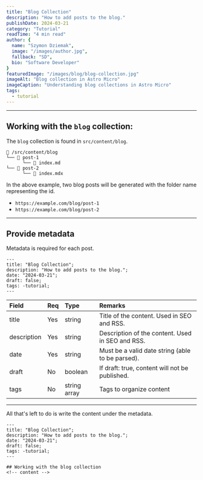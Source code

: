 ```yaml
---
title: "Blog Collection"
description: "How to add posts to the blog."
publishDate: 2024-03-21
category: "Tutorial"
readTime: "4 min read"
author: {
  name: "Szymon Dziemak",
  image: "/images/author.jpg",
  fallback: "SD",
  bio: "Software Developer"
}
featuredImage: "/images/blog/blog-collection.jpg"
imageAlt: "Blog collection in Astro Micro"
imageCaption: "Understanding blog collections in Astro Micro"
tags:
  - tutorial
---
```


---

## Working with the `blog` collection:

The `blog` collection is found in `src/content/blog`.

```
📁 /src/content/blog
└── 📁 post-1
      └── 📄 index.md
└── 📁 post-2
      └── 📄 index.mdx
```

In the above example, two blog posts will be generated with the folder name representing the id.

- `https://example.com/blog/post-1`
- `https://example.com/blog/post-2`

---

## Provide metadata

Metadata is required for each post.

```astro
---
title: "Blog Collection";
description: "How to add posts to the blog.";
date: "2024-03-21";
draft: false;
tags: -tutorial;
---
```

| Field       | Req | Type         | Remarks                                          |
| :---------- | :-- | :----------- | :----------------------------------------------- |
| title       | Yes | string       | Title of the content. Used in SEO and RSS.       |
| description | Yes | string       | Description of the content. Used in SEO and RSS. |
| date        | Yes | string       | Must be a valid date string (able to be parsed). |
| draft       | No  | boolean      | If draft: true, content will not be published.   |
| tags        | No  | string array | Tags to organize content                         |

---

All that's left to do is write the content under the metadata.

```astro
---
title: "Blog Collection";
description: "How to add posts to the blog.";
date: "2024-03-21";
draft: false;
tags: -tutorial;
---

## Working with the blog collection
<!-- content -->
```
